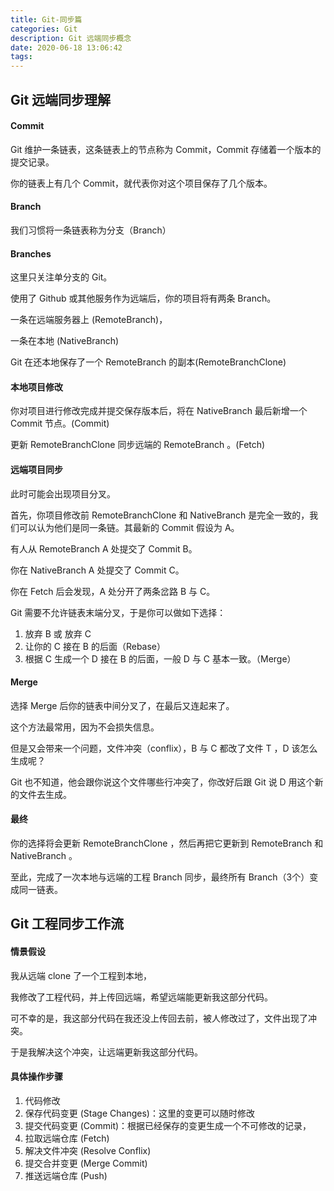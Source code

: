 ```yaml
---
title: Git-同步篇
categories: Git 
description: Git 远端同步概念
date: 2020-06-18 13:06:42
tags:
---
```




## Git 远端同步理解

#### Commit

Git 维护一条链表，这条链表上的节点称为 Commit，Commit 存储着一个版本的提交记录。

你的链表上有几个 Commit，就代表你对这个项目保存了几个版本。



#### Branch

我们习惯将一条链表称为分支（Branch）



#### Branches

这里只关注单分支的 Git。

使用了 Github 或其他服务作为远端后，你的项目将有两条 Branch。

一条在远端服务器上 (RemoteBranch)，

一条在本地 (NativeBranch)

Git 在还本地保存了一个 RemoteBranch 的副本(RemoteBranchClone)



#### 本地项目修改

你对项目进行修改完成并提交保存版本后，将在 NativeBranch 最后新增一个 Commit 节点。(Commit)

更新 RemoteBranchClone 同步远端的 RemoteBranch 。(Fetch)



#### 远端项目同步

此时可能会出现项目分叉。

首先，你项目修改前 RemoteBranchClone 和 NativeBranch 是完全一致的，我们可以认为他们是同一条链。其最新的 Commit 假设为 A。

有人从 RemoteBranch A 处提交了 Commit B。

你在 NativeBranch   A 处提交了 Commit C。

你在 Fetch 后会发现，A 处分开了两条岔路 B 与 C。

Git 需要不允许链表末端分叉，于是你可以做如下选择：

1. 放弃 B 或 放弃 C
2. 让你的 C 接在 B 的后面（Rebase）
3. 根据 C 生成一个 D 接在 B 的后面，一般 D 与 C 基本一致。（Merge）



#### Merge

选择 Merge 后你的链表中间分叉了，在最后又连起来了。

这个方法最常用，因为不会损失信息。

但是又会带来一个问题，文件冲突（conflix），B 与 C 都改了文件 T ，D 该怎么生成呢？

Git 也不知道，他会跟你说这个文件哪些行冲突了，你改好后跟 Git 说 D 用这个新的文件去生成。



#### 最终

你的选择将会更新 RemoteBranchClone ，然后再把它更新到 RemoteBranch 和 NativeBranch 。

至此，完成了一次本地与远端的工程 Branch 同步，最终所有 Branch（3个）变成同一链表。



## Git 工程同步工作流



#### 情景假设

我从远端 clone 了一个工程到本地，

我修改了工程代码，并上传回远端，希望远端能更新我这部分代码。

可不幸的是，我这部分代码在我还没上传回去前，被人修改过了，文件出现了冲突。

于是我解决这个冲突，让远端更新我这部分代码。



#### 具体操作步骤

1. 代码修改
2. 保存代码变更 (Stage Changes)：这里的变更可以随时修改
3. 提交代码变更 (Commit)：根据已经保存的变更生成一个不可修改的记录，
4. 拉取远端仓库 (Fetch)
5. 解决文件冲突 (Resolve Conflix)
6. 提交合并变更 (Merge Commit)
7. 推送远端仓库 (Push)

